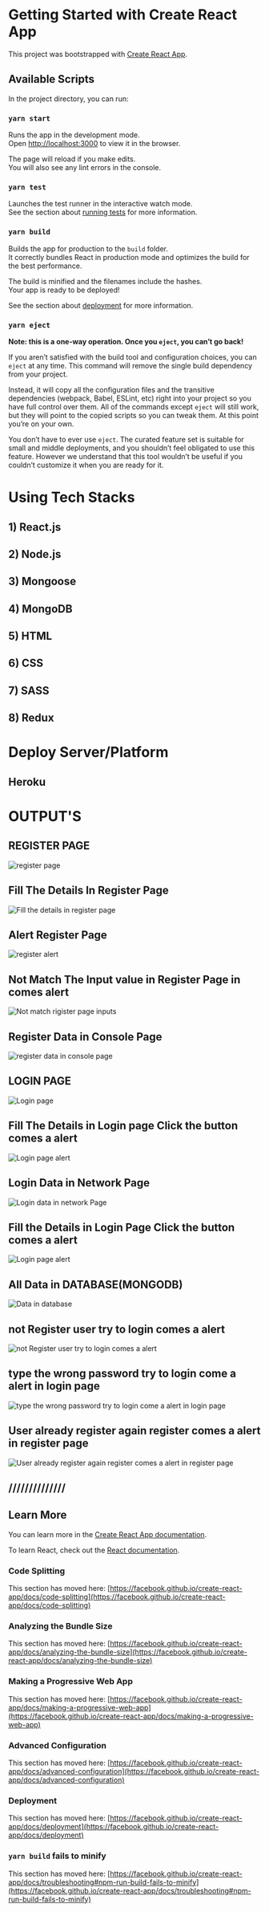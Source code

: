# Getting Started with Create React App

This project was bootstrapped with [Create React App](https://github.com/facebook/create-react-app).

## Available Scripts

In the project directory, you can run:

### `yarn start`

Runs the app in the development mode.\
Open [http://localhost:3000](http://localhost:3000) to view it in the browser.

The page will reload if you make edits.\
You will also see any lint errors in the console.

### `yarn test`

Launches the test runner in the interactive watch mode.\
See the section about [running tests](https://facebook.github.io/create-react-app/docs/running-tests) for more information.

### `yarn build`

Builds the app for production to the `build` folder.\
It correctly bundles React in production mode and optimizes the build for the best performance.

The build is minified and the filenames include the hashes.\
Your app is ready to be deployed!

See the section about [deployment](https://facebook.github.io/create-react-app/docs/deployment) for more information.

### `yarn eject`

**Note: this is a one-way operation. Once you `eject`, you can’t go back!**

If you aren’t satisfied with the build tool and configuration choices, you can `eject` at any time. This command will remove the single build dependency from your project.

Instead, it will copy all the configuration files and the transitive dependencies (webpack, Babel, ESLint, etc) right into your project so you have full control over them. All of the commands except `eject` will still work, but they will point to the copied scripts so you can tweak them. At this point you’re on your own.

You don’t have to ever use `eject`. The curated feature set is suitable for small and middle deployments, and you shouldn’t feel obligated to use this feature. However we understand that this tool wouldn’t be useful if you couldn’t customize it when you are ready for it.

# Using Tech Stacks
## 1) React.js
## 2) Node.js
## 3) Mongoose
## 4) MongoDB
## 5) HTML
## 6) CSS
## 7) SASS
## 8) Redux


# Deploy Server/Platform
## Heroku


# OUTPUT'S
## REGISTER PAGE
![register page](https://user-images.githubusercontent.com/95854682/183359370-3c38aff8-48d2-4113-9a8f-543f36e981c2.jpeg)
## Fill The Details In Register Page
![Fill the details in register page](https://user-images.githubusercontent.com/95854682/183360102-28250203-f7c2-49e7-983d-a777bf811439.jpeg)
## Alert Register Page
![register alert](https://user-images.githubusercontent.com/95854682/183360363-63a9d2cf-a9a7-4c3a-9463-08f51d3ba96e.jpeg)
## Not Match The Input value in Register Page in comes alert
![Not match rigister page inputs](https://user-images.githubusercontent.com/95854682/183360981-9ed4b69a-dc34-422e-9e61-d3c0291cffa5.jpeg)
## Register Data in Console Page
![register data in console page](https://user-images.githubusercontent.com/95854682/183361974-45303bc1-dd20-43e0-b333-c9a7432a88fb.jpeg)
## LOGIN PAGE
![Login page](https://user-images.githubusercontent.com/95854682/183359680-a94d1d35-21ee-45b4-acba-5c94dc797381.jpeg)
## Fill The Details in Login page Click the button comes a alert
![Login page alert](https://user-images.githubusercontent.com/95854682/183361463-e7a54381-3687-4775-9d82-fbb2fc34302b.jpeg)
## Login Data in Network Page
![Login data in network Page](https://user-images.githubusercontent.com/95854682/183362269-dfde2b68-daf1-41cf-8965-eb3ddf7440dc.jpeg)
## Fill the Details in Login Page Click the button comes a alert
![Login page alert](https://user-images.githubusercontent.com/95854682/183362901-8631e5e5-a2d7-41db-8aed-b1ed4d389327.jpeg)

## All Data in DATABASE(MONGODB)
![Data in database](https://user-images.githubusercontent.com/95854682/183363304-57dd9925-ae56-4876-8cf1-ef1e82907088.jpeg)

## not Register user try to login comes a alert
![not Register user try to login comes a alert](https://user-images.githubusercontent.com/95854682/183364218-11771722-e686-4fb4-b46a-ddecca4467ab.jpeg)
## type the wrong password try to login come a alert in login page
![type the wrong password try to login come a alert in login page](https://user-images.githubusercontent.com/95854682/183364726-007a2d2e-5136-4c1a-ada6-756adde2cdcf.jpeg)
## User already register again register comes a alert in register page
![User already register again register comes a alert in register page](https://user-images.githubusercontent.com/95854682/183364895-462e351d-9f42-49e7-96df-861cadff7734.jpeg)

## //////////////

## Learn More

You can learn more in the [Create React App documentation](https://facebook.github.io/create-react-app/docs/getting-started).

To learn React, check out the [React documentation](https://reactjs.org/).

### Code Splitting

This section has moved here: [https://facebook.github.io/create-react-app/docs/code-splitting](https://facebook.github.io/create-react-app/docs/code-splitting)

### Analyzing the Bundle Size

This section has moved here: [https://facebook.github.io/create-react-app/docs/analyzing-the-bundle-size](https://facebook.github.io/create-react-app/docs/analyzing-the-bundle-size)

### Making a Progressive Web App

This section has moved here: [https://facebook.github.io/create-react-app/docs/making-a-progressive-web-app](https://facebook.github.io/create-react-app/docs/making-a-progressive-web-app)

### Advanced Configuration

This section has moved here: [https://facebook.github.io/create-react-app/docs/advanced-configuration](https://facebook.github.io/create-react-app/docs/advanced-configuration)

### Deployment

This section has moved here: [https://facebook.github.io/create-react-app/docs/deployment](https://facebook.github.io/create-react-app/docs/deployment)

### `yarn build` fails to minify

This section has moved here: [https://facebook.github.io/create-react-app/docs/troubleshooting#npm-run-build-fails-to-minify](https://facebook.github.io/create-react-app/docs/troubleshooting#npm-run-build-fails-to-minify)
